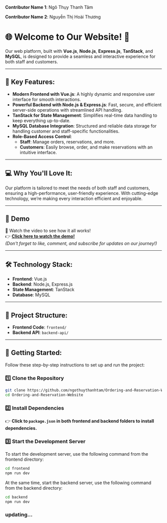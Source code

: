 **Contributor Name 1**: Ngô Thụy Thanh Tâm

**Contributor Name 2**: Nguyễn Thị Hoài Thương

# 🌐 Welcome to Our Website! 🚀

Our web platform, built with **Vue.js**, **Node.js**, **Express.js**, **TanStack**, and **MySQL**, is designed to provide a seamless and interactive experience for both staff and customers.

---

## 🔧 Key Features:
- **Modern Frontend with Vue.js**: A highly dynamic and responsive user interface for smooth interactions.
- **Powerful Backend with Node.js & Express.js**: Fast, secure, and efficient server-side operations with streamlined API handling.
- **TanStack for State Management**: Simplifies real-time data handling to keep everything up-to-date.
- **MySQL Database Integration**: Structured and reliable data storage for handling customer and staff-specific functionalities.
- **Role-Based Access Control**:
  - **Staff**: Manage orders, reservations, and more.
  - **Customers**: Easily browse, order, and make reservations with an intuitive interface.

---

## 💻 Why You'll Love It:
Our platform is tailored to meet the needs of both staff and customers, ensuring a high-performance, user-friendly experience. With cutting-edge technology, we’re making every interaction efficient and enjoyable.

---

## 🎥 Demo
👀 Watch the video to see how it all works!  
👉 **[Click here to watch the demo!](https://youtu.be/qkObzXKYE5U)**  
*(Don't forget to like, comment, and subscribe for updates on our journey!)*

---

## 🛠️ Technology Stack:
- **Frontend**: Vue.js
- **Backend**: Node.js, Express.js
- **State Management**: TanStack
- **Database**: MySQL

---

## 📁 Project Structure:
- **Frontend Code**: `frontend/`
- **Backend API**: `backend-api/`

---

## 🚀 Getting Started:

Follow these step-by-step instructions to set up and run the project:

### 1️⃣ Clone the Repository
```bash
git clone https://github.com/ngothuythanhtam/Ordering-and-Reservation-Website
cd Ordering-and-Reservation-Website 
```

### 2️⃣ Install Dependencies
👉 **Click to ```package.json``` in both frontend and backend folders to install dependencies.**  

### 3️⃣ Start the Development Server

To start the development server, use the following command from the frontend directory:

```bash
cd frontend
npm run dev
```

At the same time, start the backend server, use the following command from the backend directory:
```bash
cd backend
npm run dev
```

### updating...